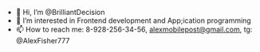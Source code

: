 - 👋 Hi, I’m @BrilliantDecision
- 👀 I’m interested in Frontend development and App;ication programming
- 📫 How to reach me: 8-928-256-34-56, alexmobilepost@gmail.com, tg: @AlexFisher777

<!---
BrilliantDecision/BrilliantDecision is a ✨ special ✨ repository because its `README.md` (this file) appears on your GitHub profile.
You can click the Preview link to take a look at your changes.
--->
